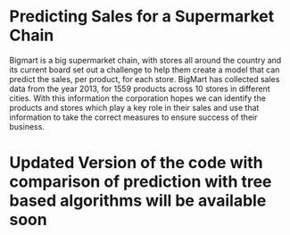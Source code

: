 
# Predicting Sales for a Supermarket Chain

Bigmart is a big supermarket chain, with stores all around the country and 
its current board set out a challenge to help them create a
model that can predict the sales, per product, for each store. 
BigMart has collected sales data from the year 2013, for 1559 products across 10 stores in different cities. 
With this information the corporation hopes we can identify the products and stores which play a key role in their sales and use that information to take the correct measures to ensure success of their business.



# Updated Version of the code with comparison of prediction with tree based algorithms will be available soon
